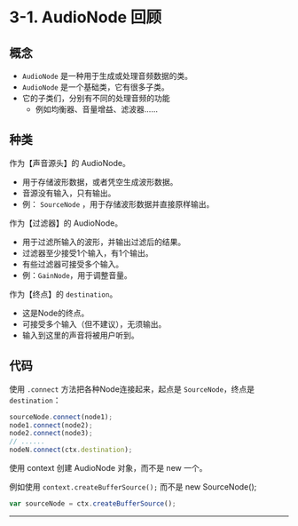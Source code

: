 # 3-1. AudioNode 回顾

## 概念

- `AudioNode` 是一种用于生成或处理音频数据的类。
- `AudioNode` 是一个基础类，它有很多子类。
- 它的子类们，分别有不同的处理音频的功能
	- 例如均衡器、音量增益、滤波器……

## 种类

作为【声音源头】的 AudioNode。

- 用于存储波形数据，或者凭空生成波形数据。
- 音源没有输入，只有输出。
- 例： `SourceNode` ，用于存储波形数据并直接原样输出。

作为【过滤器】的 AudioNode。

- 用于过滤所输入的波形，并输出过滤后的结果。
- 过滤器至少接受1个输入，有1个输出。
- 有些过滤器可接受多个输入。
- 例：`GainNode`，用于调整音量。

作为【终点】的 `destination`。

- 这是Node的终点。
- 可接受多个输入（但不建议），无须输出。
- 输入到这里的声音将被用户听到。

## 代码

使用 `.connect` 方法把各种Node连接起来，起点是 `SourceNode`，终点是 `destination`：

```javascript
sourceNode.connect(node1);
node1.connect(node2);
node2.connect(node3);
// ......
nodeN.connect(ctx.destination);
```

使用 context 创建 AudioNode 对象，而不是 new 一个。

例如使用 `context.createBufferSource();` 而不是 new SourceNode();

```javascript
var sourceNode = ctx.createBufferSource();
```
----------
